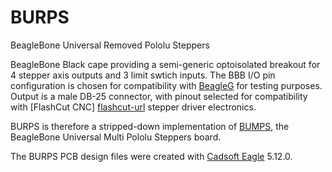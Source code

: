 BURPS
=====

BeagleBone Universal Removed Pololu Steppers

BeagleBone Black cape providing a semi-generic optoisolated breakout for 4
stepper axis outputs and 3 limit swtich inputs. The BBB I/O pin configuration is
chosen for compatibility with [BeagleG][beagleg-url] for testing purposes. Output
is a male DB-25 connector, with pinout selected for compatibility with [FlashCut CNC]
[flashcut-url] stepper driver electronics.

BURPS is therefore a stripped-down implementation of [BUMPS][bumps-url], the
BeagleBone Universal Multi Pololu Steppers board.

The BURPS PCB design files were created with [Cadsoft Eagle][cadsoft-url] 5.12.0.

[beagleg-url]: https://github.com/hzeller/beagleg
[flashcut-url]: http://www.flashcutcnc.com/cnc-controls/stepper-controls-motors
[bumps-url]: https://github.com/hzeller/bumps
[cadsoft-url]: http://www.cadsoftusa.com/

